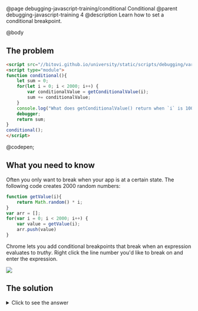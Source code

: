 @page debugging-javascript-training/conditional Conditional
@parent debugging-javascript-training 4
@description Learn how to set a conditional breakpoint.

@body


## The problem

```html
<script src="//bitovi.github.io/university/static/scripts/debugging/variables.js"></script>
<script type="module">
function conditional(){
	let sum = 0;
	for(let i = 0; i < 2000; i++) {
		var conditionalValue = getConditionalValue(i);
		sum += conditionalValue;
	}
	console.log("What does getConditionalValue() return when `i` is 1000?");
	debugger;
	return sum;
}
conditional();
</script>
```
@codepen;

## What you need to know

Often you only want to break when your app is at a certain state. The following code
creates 2000 random numbers:

```js
function getValue(i){
    return Math.random() * i;
}
var arr = [];
for(var i = 0; i < 2000; i++) {
    var value = getValue(i);
    arr.push(value)
}
```

Chrome lets you add conditional breakpoints that break when an expression evaluates to
_truthy_.  Right click the line number you'd like to break on and enter the
expression.

<img src="../static/img/debugging/conditional.png"/>


## The solution

<details>
<summary>Click to see the answer</summary>

The answer is `u`.

</details>
